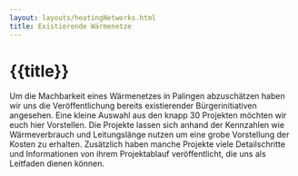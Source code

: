 ```yaml
---
layout: layouts/heatingNetworks.html
title: Existierende Wärmenetze 
---
```


# {{title}}

Um die Machbarkeit eines Wärmenetzes in Palingen abzuschätzen haben wir uns die Veröffentlichung bereits existierender Bürgerinitiativen angesehen. Eine kleine Auswahl aus den knapp 30 Projekten möchten wir euch hier Vorstellen.
Die Projekte lassen sich anhand der Kennzahlen wie Wärmeverbrauch und Leitungslänge nutzen um eine grobe Vorstellung der Kosten zu erhalten. Zusätzlich haben manche Projekte viele Detailschritte und Informationen von ihrem Projektablauf veröffentlicht, die uns als Leitfaden dienen können.

 